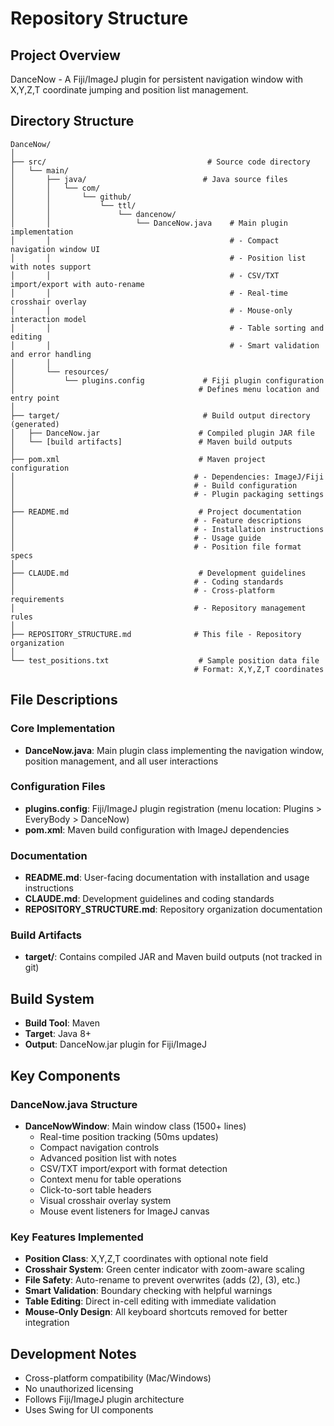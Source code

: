# Repository Structure

## Project Overview
DanceNow - A Fiji/ImageJ plugin for persistent navigation window with X,Y,Z,T coordinate jumping and position list management.

## Directory Structure

```
DanceNow/
│
├── src/                                    # Source code directory
│   └── main/
│       ├── java/                          # Java source files
│       │   └── com/
│       │       └── github/
│       │           └── ttl/
│       │               └── dancenow/
│       │                   └── DanceNow.java    # Main plugin implementation
│       │                                        # - Compact navigation window UI
│       │                                        # - Position list with notes support
│       │                                        # - CSV/TXT import/export with auto-rename
│       │                                        # - Real-time crosshair overlay
│       │                                        # - Mouse-only interaction model
│       │                                        # - Table sorting and editing
│       │                                        # - Smart validation and error handling
│       │
│       └── resources/
│           └── plugins.config             # Fiji plugin configuration
│                                         # Defines menu location and entry point
│
├── target/                                # Build output directory (generated)
│   ├── DanceNow.jar                      # Compiled plugin JAR file
│   └── [build artifacts]                 # Maven build outputs
│
├── pom.xml                               # Maven project configuration
│                                        # - Dependencies: ImageJ/Fiji
│                                        # - Build configuration
│                                        # - Plugin packaging settings
│
├── README.md                             # Project documentation
│                                        # - Feature descriptions
│                                        # - Installation instructions
│                                        # - Usage guide
│                                        # - Position file format specs
│
├── CLAUDE.md                             # Development guidelines
│                                        # - Coding standards
│                                        # - Cross-platform requirements
│                                        # - Repository management rules
│
├── REPOSITORY_STRUCTURE.md              # This file - Repository organization
│
└── test_positions.txt                    # Sample position data file
                                         # Format: X,Y,Z,T coordinates

```

## File Descriptions

### Core Implementation
- **DanceNow.java**: Main plugin class implementing the navigation window, position management, and all user interactions

### Configuration Files
- **plugins.config**: Fiji/ImageJ plugin registration (menu location: Plugins > EveryBody > DanceNow)
- **pom.xml**: Maven build configuration with ImageJ dependencies

### Documentation
- **README.md**: User-facing documentation with installation and usage instructions
- **CLAUDE.md**: Development guidelines and coding standards
- **REPOSITORY_STRUCTURE.md**: Repository organization documentation

### Build Artifacts
- **target/**: Contains compiled JAR and Maven build outputs (not tracked in git)

## Build System
- **Build Tool**: Maven
- **Target**: Java 8+
- **Output**: DanceNow.jar plugin for Fiji/ImageJ

## Key Components

### DanceNow.java Structure
- **DanceNowWindow**: Main window class (1500+ lines)
  - Real-time position tracking (50ms updates)
  - Compact navigation controls
  - Advanced position list with notes
  - CSV/TXT import/export with format detection
  - Context menu for table operations
  - Click-to-sort table headers
  - Visual crosshair overlay system
  - Mouse event listeners for ImageJ canvas

### Key Features Implemented
- **Position Class**: X,Y,Z,T coordinates with optional note field
- **Crosshair System**: Green center indicator with zoom-aware scaling
- **File Safety**: Auto-rename to prevent overwrites (adds (2), (3), etc.)
- **Smart Validation**: Boundary checking with helpful warnings
- **Table Editing**: Direct in-cell editing with immediate validation
- **Mouse-Only Design**: All keyboard shortcuts removed for better integration

## Development Notes
- Cross-platform compatibility (Mac/Windows)
- No unauthorized licensing
- Follows Fiji/ImageJ plugin architecture
- Uses Swing for UI components
